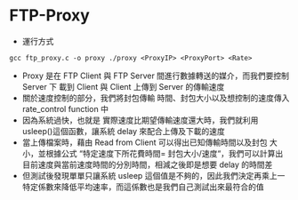 # FTP-Proxy

* 運行方式
```
gcc ftp_proxy.c -o proxy ./proxy <ProxyIP> <ProxyPort> <Rate>
```

* Proxy 是在 FTP Client 與 FTP Server 間進行數據轉送的媒介，而我們要控制 Server 下 載到 Client 與 Client 上傳到 Server 的傳輸速度
* 關於速度控制的部分，我們將封包傳輸 時間、封包大小以及想控制的速度傳入 rate_control function 中
* 因為系統過快，也就是 實際速度比期望傳輸速度還大時，我們就利用 usleep()這個函數，讓系統 delay 來配合上傳及下載的速度
* 當上傳檔案時，藉由 Read from Client 可以得出已知傳輸時間以及封包 大小，並根據公式 “特定速度下所花費時間= 封包大小/速度“，我們可以計算出目前速度與當前速度時間的分別時間，相減之後即是想要 delay 的時間差
* 但測試後發現單單只讓系統 usleep 這個值是不夠的，因此我們決定再乘上一特定係數來降低平均速率，而這係數也是我們自己測試出來最符合的值

